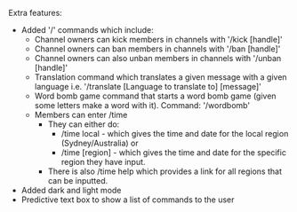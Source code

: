 Extra features:
- Added '/' commands which include:
    - Channel owners can kick members in channels with '/kick [handle]'
    - Channel owners can ban members in channels with '/ban [handle]'
    - Channel owners can also unban members in channels with '/unban [handle]'
    - Translation command which translates a given message with a given language i.e. '/translate [Language to translate to] [message]'
    - Word bomb game command that starts a word bomb game (given some letters make a word with it). Command: '/wordbomb'
    - Members can enter /time
        - They can either do:
            - /time local - which gives the time and date for the local region (Sydney/Australia) or
            - /time [region] - which gives the time and date for the specific region they have input.
        - There is also /time help which provides a link for all regions that can be inputted.
- Added dark and light mode
- Predictive text box to show a list of commands to the user
